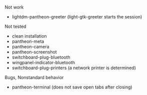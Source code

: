 Not work
  - lightdm-pantheon-greeter (light-gtk-greeter starts the session)

Not tested
  - clean installation
  - pantheon-meta
  - pantheon-camera
  - pantheon-screenshot
  - switchboard-plug-bluetooth
  - wingpanel-indicator-bluetooth
  - switchboard-plug-printers (a network printer is determined)

Bugs, Nonstandard behavior
  - pantheon-terminal (does not save open tabs after closing)
